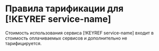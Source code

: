 # Правила тарификации для [!KEYREF service-name]

Стоимость использования сервиса [!KEYREF service-name] входит в стоимость оплачиваемых сервисов и дополнительно не тарифицируется.